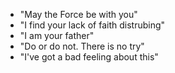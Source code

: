 - "May the Force be with you"
- "I find your lack of faith distrubing"
- "I am your father"
- "Do or do not.  There is no try"
- "I've got a bad feeling about this"

